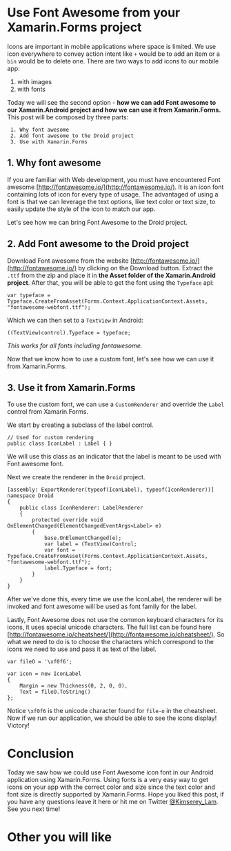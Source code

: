 # Use Font Awesome from your Xamarin.Forms project

Icons are important in mobile applications where space is limited.
We use icon everywhere to convey action intent like `+` would be to add an item or a `bin` would be to delete one.
There are two ways to add icons to our mobile app:
1. with images
2. with fonts

Today we will see the second option - __how we can add Font awesome to our Xamarin.Android project and how we can use it from Xamarin.Forms.__
This post will be composed by three parts:
```
 1. Why font awesome
 2. Add font awesome to the Droid project
 3. Use with Xamarin.Forms
```

## 1. Why font awesome

If you are familiar with Web development, you must have encountered Font awesome [http://fontawesome.io/](http://fontawesome.io/).
It is an icon font containing lots of icon for every type of usage. 
The advantaged of using a font is that we can leverage the text options, like text color or text size, to easily update the style of the icon to match our app.

Let's see how we can bring Font Awesome to the Droid project.

## 2. Add Font awesome to the Droid project

Download Font awesome from the website [http://fontawesome.io/](http://fontawesome.io/) by clicking on the Download button.
Extract the `.ttf` from the zip and place it in __the Asset folder of the Xamarin.Android project__.
After that, you will be able to get the font using the `Typeface` api:

```
var typeface = Typeface.CreateFromAsset(Forms.Context.ApplicationContext.Assets, "fontawesome-webfont.ttf");
```

Which we can then set to a `TextView` in Android:

```
((TextView)control).Typeface = typeface;
```

_This works for all fonts including fontawesome._

Now that we know how to use a custom font, let's see how we can use it from Xamarin.Forms.

## 3. Use it from Xamarin.Forms

To use the custom font, we can use a `CustomRenderer` and override the `Label` control from Xamarin.Forms.

We start by creating a subclass of the label control.

```
// Used for custom rendering
public class IconLabel : Label { }
```

We will use this class as an indicator that the label is meant to be used with Font awesome font.

Next we create the renderer in the `Droid` project.

```
[assembly: ExportRenderer(typeof(IconLabel), typeof(IconRenderer))]
namespace Droid
{
	public class IconRenderer: LabelRenderer
	{
		protected override void OnElementChanged(ElementChangedEventArgs<Label> e)
		{
			base.OnElementChanged(e);
			var label = (TextView)Control;
			var font = Typeface.CreateFromAsset(Forms.Context.ApplicationContext.Assets, "fontawesome-webfont.ttf");
			label.Typeface = font;
		}
	}
}
```

After we've done this, every time we use the IconLabel, the renderer will be invoked and font awesome will be used as font family for the label.

Lastly, Font Awesome does not use the common keyboard characters for its icons, it uses special unicode characters.
The full list can be found here [http://fontawesome.io/cheatsheet/](http://fontawesome.io/cheatsheet/). 
So what we need to do is to choose the characters which correspond to the icons we need to use and pass it as text of the label.

```
var fileO = '\xf0f6';

var icon = new IconLabel
{
    Margin = new Thickness(0, 2, 0, 0),
    Text = fileO.ToString()
};
```

Notice `\xf0f6` is the unicode character found for `file-o` in the cheatsheet.
Now if we run our application, we should be able to see the icons display! Victory!

# Conclusion

Today we saw how we could use Font Awesome icon font in our Android application using Xamarin.Forms. Using fonts is a very easy way to get icons on your app with the correct color and size since the text color and font size is directly supported by Xamarin.Forms. Hope you liked this post, if you have any questions leave it here or hit me on Twitter [@Kimserey_Lam](). See you next time!

# Other you will like
